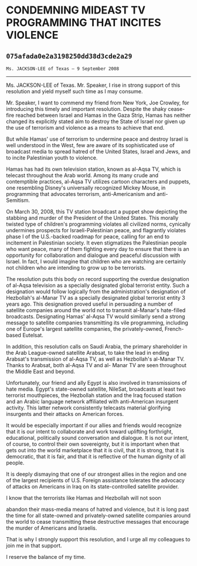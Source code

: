 # CONDEMNING MIDEAST TV PROGRAMMING THAT INCITES VIOLENCE
## `075afada0e2a3198250dd38d3cde2a29`
`Ms. JACKSON-LEE of Texas — 9 September 2008`

---


Ms. JACKSON-LEE of Texas. Mr. Speaker, I rise in strong support of 
this resolution and yield myself such time as I may consume.

Mr. Speaker, I want to commend my friend from New York, Joe Crowley, 
for introducing this timely and important resolution. Despite the shaky 
cease-fire reached between Israel and Hamas in the Gaza Strip, Hamas 
has neither changed its explicitly stated aim to destroy the State of 
Israel nor given up the use of terrorism and violence as a means to 
achieve that end.

But while Hamas' use of terrorism to undermine peace and destroy 
Israel is well understood in the West, few are aware of its 
sophisticated use of broadcast media to spread hatred of the United 
States, Israel and Jews, and to incite Palestinian youth to violence.

Hamas has had its own television station, known as al-Aqsa TV, which 
is telecast throughout the Arab world. Among its many crude and 
contemptible practices, al-Aqsa TV utilizes cartoon characters and 
puppets, one resembling Disney's universally recognized Mickey Mouse, 
in programming that advocates terrorism, anti-Americanism and anti-
Semitism.

On March 30, 2008, this TV station broadcast a puppet show depicting 
the stabbing and murder of the President of the United States. This 
morally twisted type of children's programming violates all civilized 
norms, cynically undermines prospects for Israeli-Palestinian peace, 
and flagrantly violates phase I of the U.S.-backed roadmap for peace, 
calling for an end to incitement in Palestinian society. It even 
stigmatizes the Palestinian people who want peace, many of them 
fighting every day to ensure that there is an opportunity for 
collaboration and dialogue and peaceful discussion with Israel. In 
fact, I would imagine that children who are watching are certainly not 
children who are intending to grow up to be terrorists.

The resolution puts this body on record supporting the overdue 
designation of al-Aqsa television as a specially designated global 
terrorist entity. Such a designation would follow logically from the 
administration's designation of Hezbollah's al-Manar TV as a specially 
designated global terrorist entity 3 years ago. This designation proved 
useful in persuading a number of satellite companies around the world 
not to transmit al-Manar's hate-filled broadcasts. Designating Hamas' 
al-Aqsa TV would similarly send a strong message to satellite companies 
transmitting its vile programming, including one of Europe's largest 
satellite companies, the privately-owned, French-based Eutelsat.

In addition, this resolution calls on Saudi Arabia, the primary 
shareholder in the Arab League-owned satellite Arabsat, to take the 
lead in ending Arabsat's transmission of al-Aqsa TV, as well as 
Hezbollah's al-Manar TV. Thanks to Arabsat, both al-Aqsa TV and al-
Manar TV are seen throughout the Middle East and beyond.

Unfortunately, our friend and ally Egypt is also involved in 
transmissions of hate media. Egypt's state-owned satellite, NileSat, 
broadcasts at least two terrorist mouthpieces, the Hezbollah station 
and the Iraq focused station and an Arabic language network affiliated 
with anti-American insurgent activity. This latter network consistently 
telecasts material glorifying insurgents and their attacks on American 
forces.

It would be especially important if our allies and friends would 
recognize that it is our intent to collaborate and work toward 
uplifting forthright, educational, politically sound conversation and 
dialogue. It is not our intent, of course, to control their own 
sovereignty, but it is important when that gets out into the world 
marketplace that it is civil, that it is strong, that it is democratic, 
that it is fair, and that it is reflective of the human dignity of all 
people.

It is deeply dismaying that one of our strongest allies in the region 
and one of the largest recipients of U.S. Foreign assistance tolerates 
the advocacy of attacks on Americans in Iraq on its state-controlled 
satellite provider.

I know that the terrorists like Hamas and Hezbollah will not soon


abandon their mass-media means of hatred and violence, but it is long 
past the time for all state-owned and privately-owned satellite 
companies around the world to cease transmitting these destructive 
messages that encourage the murder of Americans and Israelis.

That is why I strongly support this resolution, and I urge all my 
colleagues to join me in that support.

I reserve the balance of my time.